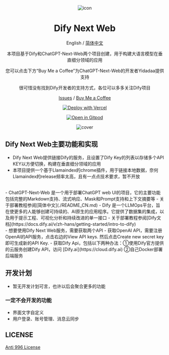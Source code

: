 <div align="center">
<img src="./docs/images/icon.svg" alt="icon"/>

<h1 align="center">Dify Next Web</h1>

English / [简体中文](./README_CN.md)

本项目基于Dify和ChatGPT-Next-Web两个项目创建，用于构建大语言模型在垂直细分领域的应用

您可以点击下方“Buy Me a Coffee”为ChatGPT-Next-Web的开发者Yidadaa提供支持
   
很可惜没有找到Dify开发者的支持方式，各位可以多多关注Dify项目

[Issues](https://github.com/Yidadaa/ChatGPT-Next-Web/issues) / [Buy Me a Coffee](https://www.buymeacoffee.com/yidadaa)

[![Deploy with Vercel](https://vercel.com/button)](https://vercel.com/new/clone?repository-url=https%3A%2F%2Fgithub.com%2FYidadaa%2FChatGPT-Next-Web&env=OPENAI_API_KEY&env=CODE&project-name=chatgpt-next-web&repository-name=ChatGPT-Next-Web)

[![Open in Gitpod](https://gitpod.io/button/open-in-gitpod.svg)](https://gitpod.io/#https://github.com/Yidadaa/ChatGPT-Next-Web)

![cover](./docs/images/cover.png)

</div>

## Dify Next Web主要功能和实现

- Dify Next Web提供链接Dify的服务，且设置了Dify Key的列表以存储多个API KEY以方便切换，构建在垂直细分领域的应用
- 本项目提供一个基于Llamaindex的chrome插件，用于链接本地数据，奈何Llamaindex的release频率太高，且有一点点技术要求，暂不开放
<br>
- ChatGPT-Next-Web 是一个用于部署ChatGPT web UI的项目，它的主要功能包括完整的Markdown支持、流式响应、Mask和Prompt支持和上下文摘要等
- 关于部署教程参阅[简体中文](./README_CN.md)
- Dify 是一个LLMOps平台，旨在使更多的人能够创建可持续的、AI原生的应用程序。它提供了数据集的集成，以及用于提示工程、可视化分析和持续改进的单一接口
- 关于部署教程参阅[Dify文档](https://docs.dify.ai/v/zh-hans/getting-started/intro-to-dify)
<br>
- 想要使用Dify Next Web服务，需要获取两个API
- 获取OpenAI API，需要注册OpenAI的API服务，点击右边的View API keys. 然后点击Create new secret key 即可生成新的API Key.
- 获取Dify Api，包括以下两种办法：①使用Dify官方提供的云服务创建Dify API，访问 [Dify.ai](https://cloud.dify.ai) ②自己Docker部署后端服务


## 开发计划

- 暂无开发计划可言，也许以后会聚合更多的功能

### 一定不会开发的功能

- 界面文字自定义
- 用户登录、账号管理、消息云同步

## LICENSE

[Anti 996 License](https://github.com/kattgu7/Anti-996-License/blob/master/LICENSE_CN_EN)
